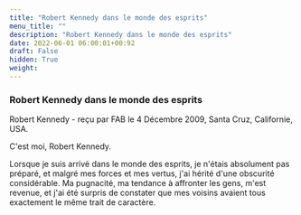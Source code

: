 ```yaml
---
title: "Robert Kennedy dans le monde des esprits"
menu_title: ""
description: "Robert Kennedy dans le monde des esprits"
date: 2022-06-01 06:00:01+00:92
draft: False
hidden: True
weight:
---
```

### Robert Kennedy dans le monde des esprits

Robert Kennedy - reçu par FAB le 4 Décembre 2009, Santa Cruz, Californie, USA.

C'est moi, Robert Kennedy.

Lorsque je suis arrivé dans le monde des esprits, je n'étais absolument pas préparé, et malgré mes forces et mes vertus, j'ai hérité d'une obscurité considérable. Ma pugnacité, ma tendance à affronter les gens, m'est revenue, et j'ai été surpris de constater que mes voisins avaient tous exactement le même trait de caractère.
